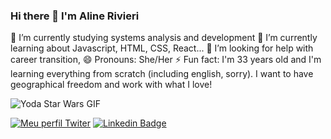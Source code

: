 ### Hi there 👋 I'm Aline Rivieri

🔭 I’m currently studying systems analysis and development
🌱 I’m currently learning about Javascript, HTML, CSS, React...
🤔 I’m looking for help with career transition,
😄 Pronouns: She/Her
⚡ Fun fact: I'm 33 years old and I'm learning everything from scratch (including english, sorry). I want to have geographical freedom and work with what I love!

![Yoda Star Wars GIF](https://tenor.com/view/yoda-star-wars-learning-gif-14395199.gif)

[![Meu perfil Twiter](https://img.shields.io/twitter/follow/alinerivieri?style=social)](https://www.twitter.com/alinerivieri) 
[![Linkedin Badge](https://img.shields.io/badge/-LinkedIn-blue?style=flat-square&logo=Linkedin&logoColor=white&link=https://www.linkedin.com/in/alinerivieri)](https://www.linkedin.com/in/alinerivieri)
